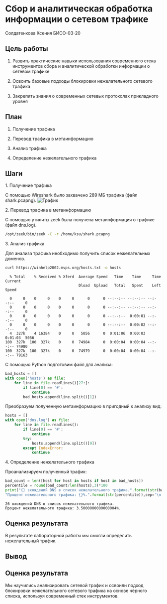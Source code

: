 # Сбор и аналитическая обработка информации о сетевом трафике
Солдатенкова Ксения БИСО-03-20

## Цель работы

1.  Развить практические навыки использования современного стека
    инструментов сбора и аналитической обработки информации о сетевом
    трафике

2.  Освоить базовые подходы блокировки нежелательного сетевого трафика

3.  Закрепить знания о современных сетевых протоколах прикладного уровня

## План

1.  Получение трафика

2.  Перевод трафика в метаинформацию

3.  Анализ трафика

4.  Определение нежелательного трафика

## Шаги

1\. Получение трафика

С помощью Wireshark было захвачено 289 МБ трафика (файл shark.pcapng).
![Трафик](shark.png.png)

2\. Перевод трафика в метаинформацию

С помощью утилиты zeek была получена метаинформация о трафике (файл
dns.log).

``` bash
/opt/zeek/bin/zeek -C -r /home/ksu/shark.pcapng
```

3\. Анализ трафика

Для анализа трафика необходимо получить список нежелательных доменов.

``` bash
curl https://winhelp2002.mvps.org/hosts.txt -o hosts
```

      % Total    % Received % Xferd  Average Speed   Time    Time     Time  Current
                                     Dload  Upload   Total   Spent    Left  Speed

      0     0    0     0    0     0      0      0 --:--:-- --:--:-- --:--:--     0
      0     0    0     0    0     0      0      0 --:--:-- --:--:-- --:--:--     0
      0     0    0     0    0     0      0      0 --:--:--  0:00:01 --:--:--     0
      0     0    0     0    0     0      0      0 --:--:--  0:00:02 --:--:--     0
      4  327k    4 16384    0     0   5056      0  0:01:06  0:00:03  0:01:03  5056
    100  327k  100  327k    0     0  74984      0  0:00:04  0:00:04 --:--:-- 74980
    100  327k  100  327k    0     0  74979      0  0:00:04  0:00:04 --:--:-- 79163

С помощью Python подготовим файл для анализа:

``` python
bad_hosts = []
with open('hosts') as file:
    for line in file.readlines()[27:]:
        if line[0] == '#':
            continue
        bad_hosts.append(line.split()[1])
```

Преобразуем полученную метаинформацию в пригодный к анализу вид:

``` python
hosts = []
with open('dns.log') as file:
    for line in file.readlines():
        if line[0] == '#':
            continue
        try:
            hosts.append(line.split()[9])
        except IndexError:
            continue
```

4\. Определение нежелательного трафика

Проанализируем полученный трафик:

``` python
bad_count = len([host for host in hosts if host in bad_hosts])
percentile = round(bad_count/len(hosts),3)*100
print("{} вхождений DNS в список нежелательного трафика.".format(str(bad_count)),
"Процент нежелательного трафика: {}%.".format(str(percentile)),sep='\n')
```

    26 вхождений DNS в список нежелательного трафика.
    Процент нежелательного трафика: 3.5000000000000004%.

## Оценка результата

В результате лабораторной работы мы смогли определить нежелательный
трафик.

## Вывод

## Оценка результата

Мы научились анализировать сетевой трафик и освоили подход блокировки
нежелательного сетевого трафика на основе чёрного списка, используя
современный стек инструментов.
